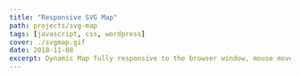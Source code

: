 ```yaml
---
title: "Responsive SVG Map"
path: projects/svg-map
tags: [javascript, css, wordpress]
cover: ./svgmap.gif
date: 2018-11-08
excerpt: Dynamic Map fully responsive to the browser window, mouse movement, and touch.
---
```



